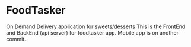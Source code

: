 # FoodTasker
On Demand Delivery application for sweets/desserts
This is the FrontEnd and BackEnd (api server) for foodtasker app.  Mobile app is on another commit.
